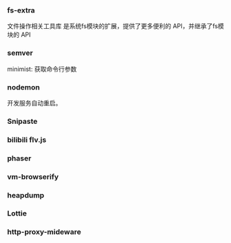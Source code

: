 ### fs-extra
文件操作相关工具库
是系统fs模块的扩展，提供了更多便利的 API，并继承了fs模块的 API

### semver
minimist: 获取命令行参数

### nodemon
开发服务自动重启。

### Snipaste
### bilibili flv.js
### phaser
### vm-browserify
### heapdump
### Lottie
### http-proxy-mideware